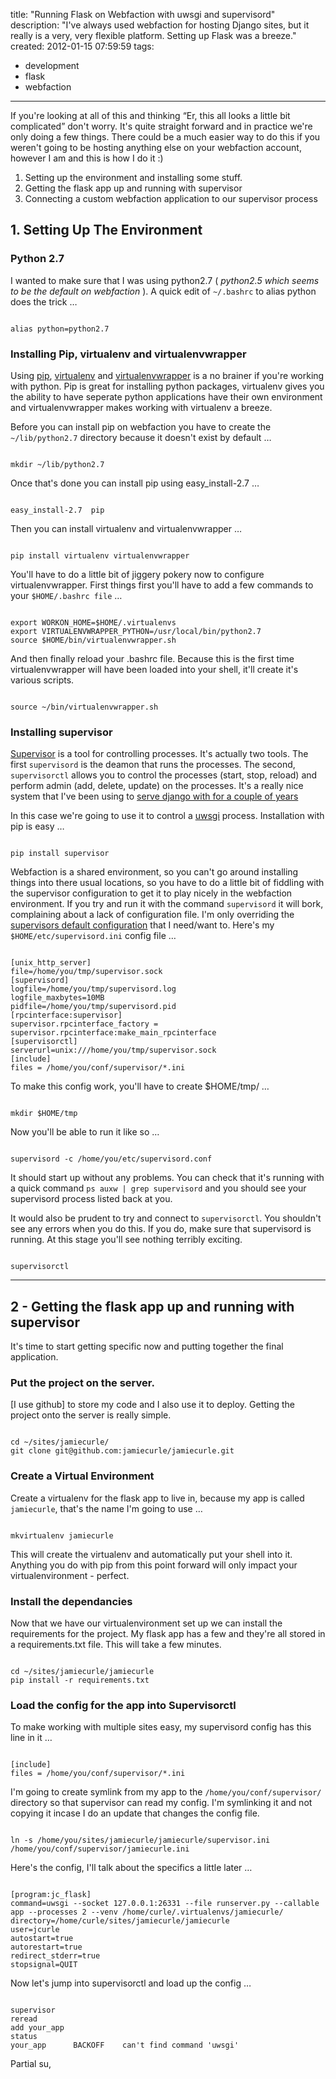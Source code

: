title: "Running Flask on Webfaction with uwsgi and supervisord"
description: "I've always used webfaction for hosting Django sites, but it really is a very, very flexible platform. Setting up Flask was a breeze."
created: 2012-01-15 07:59:59
tags:
  - development
  - flask
  - webfaction
---


If you're looking at all of this and thinking <q>Er, this all looks a little bit complicated</q> don't worry. It's quite straight forward and in practice we're only doing a few things. There could be a much easier way to do this if you weren't going to be hosting anything else on your webfaction account, however I am and this is how I do it :)

1. Setting up the environment and installing some stuff.
2. Getting the flask app up and running with supervisor
3. Connecting a custom webfaction application to our supervisor process

## 1. Setting Up The Environment

### Python 2.7

I wanted to make sure that I was using python2.7 ( _python2.5 which seems to be the default on webfaction_ ). A quick edit of `~/.bashrc` to alias python does the trick &hellip;

<code lang="bash">
alias python=python2.7
</code>

### Installing Pip, virtualenv and virtualenvwrapper

Using [pip][0], [virtualenv][1] and [virtualenvwrapper][2] is a no brainer if you're working with python. Pip is great for installing python packages, virtualenv gives you the ability to have seperate python applications have their own environment and virtualenvwrapper makes working with virtualenv a breeze.

Before you can install pip on webfaction you have to create the `~/lib/python2.7` directory because it doesn't exist by default &hellip;

<code lang="bash">
mkdir ~/lib/python2.7
</code>

Once that's done you can install pip using easy_install-2.7 &hellip;

<code lang="bash">
easy_install-2.7  pip
</code>

Then you can install virtualenv and virtualenvwrapper &hellip;

<code lang="python">
pip install virtualenv virtualenvwrapper
</code>

You'll have to do a little bit of jiggery pokery now to configure virtualenvwrapper. First things first you'll have to add a few commands to your `$HOME/.bashrc file` &hellip;

<code lang="bash">
export WORKON_HOME=$HOME/.virtualenvs
export VIRTUALENVWRAPPER_PYTHON=/usr/local/bin/python2.7
source $HOME/bin/virtualenvwrapper.sh
</code>

And then finally reload your .bashrc file. Because this is the first time virtualenvwrapper will have been loaded into your shell, it'll create it's various scripts.

<code lang="bash">
source ~/bin/virtualenvwrapper.sh
</code>


### Installing supervisor

[Supervisor][3] is a tool for controlling processes. It's actually two tools. The first `supervisord` is the deamon that runs the processes. The second, `supervisorctl` allows you to control the processes (start, stop, reload) and perform admin (add, delete, update) on the processes. It's a really nice system that I've been using to [serve django with for a couple of years][6]

In this case we're going to use it to control a [uwsgi][4] process.  Installation with pip is easy &hellip;

<code lang="python">
pip install supervisor
</code>

Webfaction is a shared environment, so you can't go around installing things into there usual locations, so you have to do a little bit of fiddling with the supervisor configuration to get it to play nicely in the webfaction environment. If you try and run it with the command `supervisord` it will bork, complaining about a lack of configuration file.  I'm only overriding the [supervisors default configuration][7] that I need/want to. Here's my `$HOME/etc/supervisord.ini` config file &hellip;

<code lang="ini">
[unix_http_server]
file=/home/you/tmp/supervisor.sock
[supervisord]
logfile=/home/you/tmp/supervisord.log
logfile_maxbytes=10MB
pidfile=/home/you/tmp/supervisord.pid
[rpcinterface:supervisor]
supervisor.rpcinterface_factory = supervisor.rpcinterface:make_main_rpcinterface
[supervisorctl]
serverurl=unix:///home/you/tmp/supervisor.sock
[include]
files = /home/you/conf/supervisor/*.ini
</code>

To make this config work, you'll have to create $HOME/tmp/ &hellip;

<code lang="bash">
mkdir $HOME/tmp
</code>

Now you'll be able to run it like so &hellip;

<code lang="bash">
supervisord -c /home/you/etc/supervisord.conf
</code>

It should start up without any problems. You can check that it's running with a quick command `ps auxw | grep supervisord` and you should see your supervisord process listed back at you.

It would also be prudent to try and connect to `supervisorctl`. You shouldn't see any errors when you do this. If you do, make sure that supervisord is running.  At this stage you'll see nothing terribly exciting.

<code lang="bash">
supervisorctl
</code>

<hr>

## 2 - Getting the flask app up and running with supervisor

It's time to start getting specific now and putting together the final application. 


### Put the project on the server.

[I use github] to store my code and I also use it to deploy. Getting the project onto the server is really simple.

<code lang="bash">
cd ~/sites/jamiecurle/
git clone git@github.com:jamiecurle/jamiecurle.git
</code>


### Create a Virtual Environment

Create a virtualenv for the flask app to live in, because my app is called `jamiecurle`, that's the name I'm going to use  &hellip;

<code lang="bash">
mkvirtualenv jamiecurle
</code>

This will create the virtualenv and automatically put your shell into it. Anything you do with pip from this point forward will only impact your virtualenvironment - perfect.

### Install the dependancies

Now that we have our virtualenvironment set up we can install the requirements for the project. My flask app has a few and they're all stored in a requirements.txt file. This will take a few minutes.

<code lang="bash">
cd ~/sites/jamiecurle/jamiecurle
pip install -r requirements.txt
</code>

### Load the config for the app into Supervisorctl

To make working with multiple sites easy, my supervisord config has this line in it &hellip; 

<code lang="ini">
[include]
files = /home/you/conf/supervisor/*.ini
</code>

I'm going to create symlink from my app to the `/home/you/conf/supervisor/` directory so that supervisor can read my config. I'm symlinking it and not copying it incase I do an update that changes the config file.

<code lang="bash">
ln -s /home/you/sites/jamiecurle/jamiecurle/supervisor.ini /home/you/conf/supervisor/jamiecurle.ini
</code>

Here's the config, I'll talk about the specifics a little later &hellip;

<code lang="ini">
[program:jc_flask]
command=uwsgi --socket 127.0.0.1:26331 --file runserver.py --callable app --processes 2 --venv /home/curle/.virtualenvs/jamiecurle/ 
directory=/home/curle/sites/jamiecurle/jamiecurle
user=jcurle
autostart=true
autorestart=true
redirect_stderr=true
stopsignal=QUIT
</code>


Now let's jump into supervisorctl and load up the config &hellip;

<code lang="bash">
supervisor
reread
add your_app
status
your_app      BACKOFF    can't find command 'uwsgi'
</code>

Partial su, 







[0]: http://pypi.python.org/pypi/pip
[1]: http://pypi.python.org/pypi/virtualenv
[2]: http://www.doughellmann.com/projects/virtualenvwrapper/
[3]: http://supervisord.org/
[4]: http://projects.unbit.it/uwsgi/
[6]: /blog/serving-django-as-nginx-and-supervisord-sandwich-with-a-gunicorn-filling/
[7]: http://supervisord.org/configuration.html
[8]: https://github.com/jamiecurle